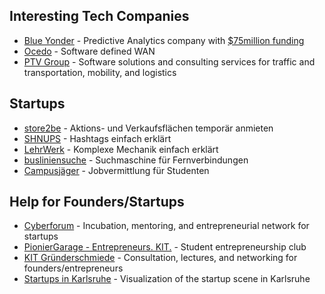 Interesting Tech Companies
--------------------------------------------------------------------------------
* [Blue Yonder](http://www.blue-yonder.com) - Predictive Analytics company with [$75million funding](http://www.blue-yonder.com/en/company/press/us-investor-warburg-pincus-is-betting-75million-on-german-tech-firm-blue-yonder.html)
* [Ocedo](https://www.ocedo.com) - Software defined WAN
* [PTV Group](http://company.ptvgroup.com/en/landing-pages/hq/ptv-headquarters/portfolio/) - Software solutions and consulting services for traffic and transportation, mobility, and logistics

Startups
--------------------------------------------------------------------------------
* [store2be](http://store2be.com) - Aktions- und Verkaufsflächen temporär anmieten
* [SHNUPS](http://shnups.com) - Hashtags einfach erklärt
* [LehrWerk](http://lehrwerk.com) - Komplexe Mechanik einfach erklärt
* [busliniensuche](http://busliniensuche.de) - Suchmaschine für Fernverbindungen
* [Campusjäger](http://campusjaeger.de) - Jobvermittlung für Studenten

Help for Founders/Startups
--------------------------------------------------------------------------------
* [Cyberforum](https://www.cyberforum.de/angebote/fuer-gruender/) - Incubation, mentoring, and entrepreneurial network for startups
* [PionierGarage - Entrepreneurs. KIT.](http://pioniergarage.de) - Student entrepreneurship club
* [KIT Gründerschmiede](http://kit-gruenderschmiede.de) - Consultation, lectures, and networking for founders/entrepreneurs
* [Startups in Karlsruhe](https://pioniergarage.github.com/startups-karlsruhe) - Visualization of the startup scene in Karlsruhe
